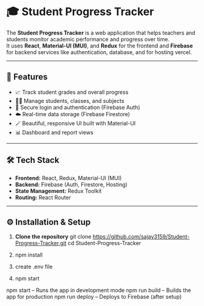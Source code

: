 # 🎓 Student Progress Tracker

The **Student Progress Tracker** is a web application that helps teachers and students monitor academic performance and progress over time.  
It uses **React**, **Material-UI (MUI)**, and **Redux** for the frontend and **Firebase** for backend services like authentication, database, and for hosting vercel.

---

## 🚀 Features

- 📈 Track student grades and overall progress
- 🧑‍🏫 Manage students, classes, and subjects
- 🔐 Secure login and authentication (Firebase Auth)
- ☁️ Real-time data storage (Firebase Firestore)
- 🪄 Beautiful, responsive UI built with Material-UI
- 📊 Dashboard and report views

---

## 🛠️ Tech Stack

- **Frontend:** React, Redux, Material-UI (MUI)
- **Backend:** Firebase (Auth, Firestore, Hosting)
- **State Management:** Redux Toolkit
- **Routing:** React Router

---

## ⚙️ Installation & Setup

1. **Clone the repository**
   git clone https://github.com/sajay3159/Student-Progress-Tracker.git
   cd Student-Progress-Tracker

2. npm install
3. create .env file
4. npm start

npm start – Runs the app in development mode
npm run build – Builds the app for production
npm run deploy – Deploys to Firebase (after setup)
